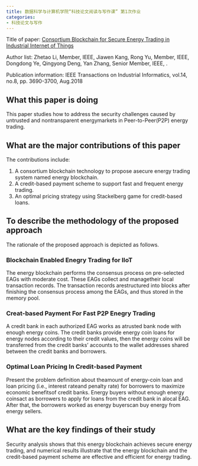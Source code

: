 ```yaml
---
title: 数据科学与计算机学院“科技论文阅读与写作课” 第1次作业
categories:
- 科技论文与写作
---
```

Title of paper: [Consortium Blockchain for Secure Energy Trading in Industrial Internet of Things](http://folk.uio.no/yanzhang/IEEETIIBlockchain2018.pdf)

Author list: Zhetao Li, Member, IEEE, Jiawen Kang, Rong Yu, Member, IEEE, Dongdong Ye, Qingyong Deng, Yan Zhang, Senior Member, IEEE, .

Publication information: IEEE Transactions on Industrial Informatics, vol.14, no.8, pp. 3690-3700, Aug.2018

## What this paper is doing

This paper studies how to address the security challenges caused by untrusted and nontransparent energymarkets in Peer-to-Peer(P2P) energy trading.

## What are the major contributions of this paper

The contributions include:

1. A consortium blockchain technology to propose asecure energy trading system named energy blockchain.
2. A credit-based payment scheme to support fast and frequent energy trading.
3. An optimal pricing strategy using Stackelberg game for credit-based loans.

## To describe the methodology of the proposed approach

The rationale of the proposed approach is depicted as follows.

### Blockchain Enabled Enegry Trading for IIoT

The energy blockchain performs the consensus process on pre-selected EAGs with moderate cost. These EAGs collect and managetheir local transaction records. The transaction records arestructured into blocks after finishing the consensus process among the EAGs, and thus stored in the memory pool.

### Creat-based Payment For Fast P2P Enegry Trading

A credit bank in each authorized EAG works as atrusted bank node with enough energy coins. The credit banks provide energy coin loans for energy nodes according to their credit values, then the energy coins will be transferred from the credit banks’ accounts to the wallet addresses shared between the credit banks and borrowers.

### Optimal Loan Pricing In Credit-based Payment

Present the problem definition about theamount of energy-coin loan and loan pricing (i.e., interest rateand penalty rate) for borrowers to maximize economic benefitsof credit banks. Energy buyers without enough energy coinsact as borrowers to apply for loans from the credit bank in alocal EAG. After that, the borrowers worked as energy buyerscan buy energy from energy sellers.

## What are the key findings of their study

Security analysis shows that this energy blockchain achieves secure energy trading, and numerical results illustrate that the energy blockchain and the credit-based payment scheme are effective and efficient for energy trading.
